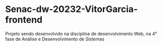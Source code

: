 # Senac-dw-20232-VitorGarcia-frontend

Projeto sendo desenvolvido na disciplina de desenvolvimento Web, 
na 4° fase de Análise e Desenvolvimento de Sistemas
